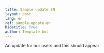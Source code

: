 ```yaml
---
title: Sample update EN
layout: post
lang: en
ref: sample-update-en
hidetitle: True
author: Template bot
---
```


An update for our users and this should appear
